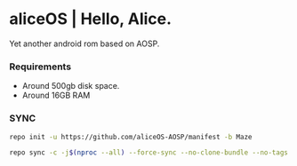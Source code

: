 # aliceOS | Hello, Alice.
Yet another android rom based on AOSP.

### Requirements
- Around 500gb disk space.
- Around 16GB RAM

### SYNC ###
```bash
repo init -u https://github.com/aliceOS-AOSP/manifest -b Maze
```
```bash
repo sync -c -j$(nproc --all) --force-sync --no-clone-bundle --no-tags
```
